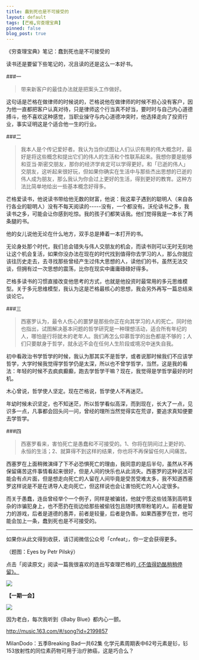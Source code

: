 ```yaml
---
title: 蠢到死也是不可接受的
layout: default
tags: [芒格,穷查理宝典]
pinned: false
blog_post: true
---
```



《穷查理宝典》笔记：蠢到死也是不可接受的 


读书还是要留下些笔记的，况且读的还是这么一本好书。

###一

>带来新客户的最佳办法就是把案头工作做好。

这句话是芒格在做律师的时候说的，芒格说他在做律师的时候不担心没有客户，因为他一直都把客户认真对待，只是律师这个行当真不好当，要时时与自己内心道德搏斗，他不喜欢这种感觉，当职业操守与内心道德冲突时，他选择走向了投资行业，事实证明这是个适合他一生的行业。

###二

>我本人是个传记爱好者。我认为当你试图让人们认识有用的伟大概念时，最好是将这些概念和提出它们的伟人的生活和个性联系起来。我想你要是能够和亚当·斯密交朋友，那你的经济学肯定可以学得更好。和「已逝的伟人」交朋友，这听起来很好玩，但如果你确实在生活中与那些杰出思想的已逝的伟人成为朋友，那么我认为你会过上更好的生活，得到更好的教育。这种方法比简单地给出一些基本概念好得多。

芒格爱读书，他说读书带给他无数的财富，他说：我这辈子遇到的聪明人（来自各行各业的聪明人）没有不每天阅读的-----没有，一个都没有。沃伦读书之多，我读书之多，可能会让你感到吃惊。我的孩子们都笑话我。他们觉得我是一本长了两条腿的书。

他的女儿说他无论在什么地方，双手总是捧着一本打开的书。

无论身处那个时代，我们总会错失与伟人交朋友的机会，而读书则可以无时无刻地让这个机会复活，如果你没办法在现在的时代找到值得你去学习的人，那么你就应该往历史走去，去寻找那些曾经产生过伟大思想的人，读他们的书，虽然无法交谈，但拥有过一次思想的震荡，比你在现实中庸庸碌碌好得多。

芒格多读书的习惯直接改变他思考的方式，也就是他投资时最常用的多元思维模型。关于多元思维模型，我认为这是芒格最核心的思想，我会另外再写一篇总结来谈论它。

###三

>西塞罗认为，最令人伤心的噩梦是那些你正在向其学习的人的死亡。同时他也指出，试图解决基本问题的哲学研究是一种理想活动，适合所有年纪的人，哪怕是行将就木的老年人。我们再怎么仰慕哲学的出色都是不够的；人们只要献身于哲学，就永远不会在任何人生阶段或境况中迷失自我。

初中看政治书学哲学的时候，我认为那其实不是哲学，或者说那时候我们不应该学哲学，大学时候我觉得学哲学仍是太深，所以也不曾学哲学，当然，这是我的看法：年轻的时候不去疯疯癫癫，跑去学哲学干嘛？现在，我觉得是学哲学最好的时机。

木心曾说，哲学使人坚定。现在芒格说，哲学使人不再迷茫。

年幼时候未识坚定，也不知迷茫，所以哲学看似高深，而到现在，长大了一点，见识多一点，凡事都会回头问一问，曾经的理所当然觉得实在荒谬，要追求真知便要去学哲学。

###四

>西塞罗看来，害怕死亡是愚蠢和不可接受的。1、你将在阴间过上更好的、永恒的生活；2、就算得不到这样的结果，你也将不再保留任何人间痛苦。


西塞罗在上面稍微演绎了下不必恐惧死亡的理由，我同意的是后半句，虽然从不再保留痛苦这件事情看起来很好，但是人间的快乐也从此消失。西塞罗的这种说法可能会有点片面，但是想走向死亡的人留在人间毕竟是受苦受难太多，我不知道西塞罗这样说是不是在诱导人走向死亡，但这样说也会让害怕死亡的人心定很多。

而关于愚蠢，连岳曾经举个一个例子，同样是被骗钱，他就宁愿这些钱落到高明复杂的诈骗犯身上，也不愿扔在街边给那些被偷钱包且随时携带粉笔的人。前者是智力的游戏，后者是道德的愚弄，前者是较量，后者是伪善。如果西塞罗在世，他可能会加上一条，蠢到死也是不可接受的。

----

如果你从此文得到收获，请订阅微信公众号「cnfeat」，你一定会获得更多。

（题图：Eyes by Petr Pilský）

点击「阅读原文」阅读一篇我很喜欢的连岳写查理芒格的[《不值得奶酪稍稍停留》。](http://www.douban.com/note/145959443/)


![](http://cnfeat.qiniudn.com/signitrue-2014-09-28.jpg)

**【一期一会】**


![](http://cnfeat.qiniudn.com/p2152333662.jpg)

因为老白，每次我听到《Baby Blue》都内心一颤。

http://music.163.com/#/song?id=2199857

MilanDodo：五季Breaking Bad一共62集 化学元素周期表中62号元素是钐，钐153放射性的同位素药物可用于治疗肺癌，这是巧合么？
